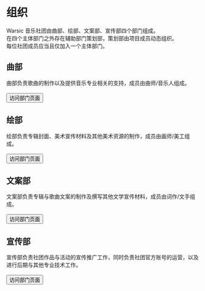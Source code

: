 # 组织
Warsic 音乐社团由曲部、绘部、文案部、宣传部四个部门组成。  
在四个主体部门之外存在辅助部门策划部，策划部由项目成员动态组织。  
每位社团成员应当且仅加入一个主体部门。  

## 曲部
曲部负责歌曲的制作以及提供音乐专业相关的支持，成员由曲师/音乐人组成。  
<br>
<button style="@import url(/styles/btn.css);" class="btnDepart" onclick='location.href=("music-depart.md")'>访问部门页面</button>

## 绘部
绘部负责专辑封面、美术宣传材料及其他美术资源的制作，成员由画师/美工组成。  
<br>
<button style="@import url(/styles/btn.css);" class="btnDepart" onclick='location.href=("illust-depart.md")'>访问部门页面</button>

## 文案部
文案部负责专辑与歌曲文案的制作及撰写其他文学宣传材料，成员由词作/文手组成。  
<br>
<button style="@import url(/styles/btn.css);" class="btnDepart" onclick='location.href=("liter-depart.md")'>访问部门页面</button>

## 宣传部
宣传部负责社团作品与活动的宣传推广工作，同时负责社团官方账号的运营，以及进行后期与其他专业技术工作。  
<br>
<button style="@import url(/styles/btn.css);" class="btnDepart" onclick='location.href=("conduct-depart.md")'>访问部门页面</button>
